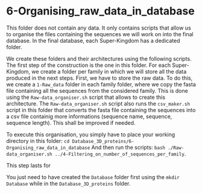 # 6-Organising_raw_data_in_database

This folder does not contain any data. It only contains scripts that allow us to organise the files containing the sequences we will work on into the final database.
In the final database, each Super-Kingdom has a dedicated folder.

We create these folders and their architectures using the following scripts. The first step of the construction is the one in this folder.
For each Super-Kingdom, we create a folder per family in which we will store all the data produced in the next steps.
First, we have to store the raw data. To do this, we create a `1-Raw_data` folder in each family folder, where we copy the fasta file containing all the sequences from the considered family. This is done using the `Raw-data_organiser.sh` script that allows to  create this architecture.
The `Raw-data_organiser.sh` script also runs the `csv_maker.sh` script in this folder that converts the fasta file containing the sequences into a csv file containig more informations (sequence name, sequence, sequence length). This shall be improved if needed.

To execute this organisation, you simply have to place your working directory in this folder: `cd Database_3D_proteins/6-Organising_raw_data_in_database`
And then run the scripts: `bash ./Raw-data_organiser.sh ../4-Filtering_on_number_of_sequences_per_family`.

This step lasts for 

You just need to have created the `Database` folder first using the `mkdir Database` while in the `Database_3D_proteins` folder.
